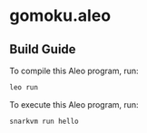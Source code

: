 # gomoku.aleo

## Build Guide

To compile this Aleo program, run:
```bash
leo run 
```

To execute this Aleo program, run:
```bash
snarkvm run hello
```
